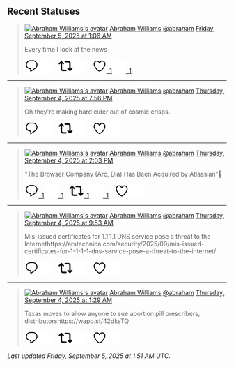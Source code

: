 ## Recent Statuses

> <a href="https://indieweb.social/@abraham"><img alt="Abraham Williams's avatar" src="https://cdn.masto.host/indiewebsocial/accounts/avatars/109/292/540/382/343/163/original/d00f2e03ce9c85b1.jpg" height="24" width="24" ></a> [Abraham Williams](https://indieweb.social/@abraham) [@abraham](https://indieweb.social/@abraham) [Friday, September 5, 2025 at 1:06 AM](https://indieweb.social/@abraham/115149007436333345)
>
> Every time I look at the news
>
> [![Reply](./images/reply_light.svg#gh-light-mode-only "Reply")](https://indieweb.social/@abraham/115149007436333345#gh-light-mode-only)[![Reply](./images/reply.svg#gh-dark-mode-only "Reply")](https://indieweb.social/@abraham/115149007436333345#gh-dark-mode-only)&emsp;[![Boost](./images/retweet_light.svg#gh-light-mode-only "Boost")](https://indieweb.social/@abraham/115149007436333345#gh-light-mode-only)[![Boost](./images/retweet.svg#gh-dark-mode-only "Boost")](https://indieweb.social/@abraham/115149007436333345#gh-dark-mode-only)&emsp;[![Favorite](./images/like_light.svg#gh-light-mode-only "Favorite")&ensp;1](https://indieweb.social/@abraham/115149007436333345#gh-light-mode-only)[![Favorite](./images/like.svg#gh-dark-mode-only "Favorite")&ensp;1](https://indieweb.social/@abraham/115149007436333345#gh-dark-mode-only)


---

> <a href="https://indieweb.social/@abraham"><img alt="Abraham Williams's avatar" src="https://cdn.masto.host/indiewebsocial/accounts/avatars/109/292/540/382/343/163/original/d00f2e03ce9c85b1.jpg" height="24" width="24" ></a> [Abraham Williams](https://indieweb.social/@abraham) [@abraham](https://indieweb.social/@abraham) [Thursday, September 4, 2025 at 7:56 PM](https://indieweb.social/@abraham/115147785023590893)
>
> Oh they&#39;re making hard cider out of cosmic crisps.
>
> [![Reply](./images/reply_light.svg#gh-light-mode-only "Reply")](https://indieweb.social/@abraham/115147785023590893#gh-light-mode-only)[![Reply](./images/reply.svg#gh-dark-mode-only "Reply")](https://indieweb.social/@abraham/115147785023590893#gh-dark-mode-only)&emsp;[![Boost](./images/retweet_light.svg#gh-light-mode-only "Boost")](https://indieweb.social/@abraham/115147785023590893#gh-light-mode-only)[![Boost](./images/retweet.svg#gh-dark-mode-only "Boost")](https://indieweb.social/@abraham/115147785023590893#gh-dark-mode-only)&emsp;[![Favorite](./images/like_light.svg#gh-light-mode-only "Favorite")](https://indieweb.social/@abraham/115147785023590893#gh-light-mode-only)[![Favorite](./images/like.svg#gh-dark-mode-only "Favorite")](https://indieweb.social/@abraham/115147785023590893#gh-dark-mode-only)


---

> <a href="https://indieweb.social/@abraham"><img alt="Abraham Williams's avatar" src="https://cdn.masto.host/indiewebsocial/accounts/avatars/109/292/540/382/343/163/original/d00f2e03ce9c85b1.jpg" height="24" width="24" ></a> [Abraham Williams](https://indieweb.social/@abraham) [@abraham](https://indieweb.social/@abraham) [Thursday, September 4, 2025 at 2:03 PM](https://indieweb.social/@abraham/115146399411480632)
>
> &quot;The Browser Company (Arc, Dia) Has Been Acquired by Atlassian&quot;🤣
>
> [![Reply](./images/reply_light.svg#gh-light-mode-only "Reply")&ensp;1](https://indieweb.social/@abraham/115146399411480632#gh-light-mode-only)[![Reply](./images/reply.svg#gh-dark-mode-only "Reply")&ensp;1](https://indieweb.social/@abraham/115146399411480632#gh-dark-mode-only)&emsp;[![Boost](./images/retweet_light.svg#gh-light-mode-only "Boost")&ensp;1](https://indieweb.social/@abraham/115146399411480632#gh-light-mode-only)[![Boost](./images/retweet.svg#gh-dark-mode-only "Boost")&ensp;1](https://indieweb.social/@abraham/115146399411480632#gh-dark-mode-only)&emsp;[![Favorite](./images/like_light.svg#gh-light-mode-only "Favorite")](https://indieweb.social/@abraham/115146399411480632#gh-light-mode-only)[![Favorite](./images/like.svg#gh-dark-mode-only "Favorite")](https://indieweb.social/@abraham/115146399411480632#gh-dark-mode-only)


---

> <a href="https://indieweb.social/@abraham"><img alt="Abraham Williams's avatar" src="https://cdn.masto.host/indiewebsocial/accounts/avatars/109/292/540/382/343/163/original/d00f2e03ce9c85b1.jpg" height="24" width="24" ></a> [Abraham Williams](https://indieweb.social/@abraham) [@abraham](https://indieweb.social/@abraham) [Thursday, September 4, 2025 at 9:53 AM](https://indieweb.social/@abraham/115145415652977371)
>
> Mis-issued certificates for 1.1.1.1 DNS service pose a threat to the Internethttps://arstechnica.com/security/2025/09/mis-issued-certificates-for-1-1-1-1-dns-service-pose-a-threat-to-the-internet/
>
> [![Reply](./images/reply_light.svg#gh-light-mode-only "Reply")](https://indieweb.social/@abraham/115145415652977371#gh-light-mode-only)[![Reply](./images/reply.svg#gh-dark-mode-only "Reply")](https://indieweb.social/@abraham/115145415652977371#gh-dark-mode-only)&emsp;[![Boost](./images/retweet_light.svg#gh-light-mode-only "Boost")](https://indieweb.social/@abraham/115145415652977371#gh-light-mode-only)[![Boost](./images/retweet.svg#gh-dark-mode-only "Boost")](https://indieweb.social/@abraham/115145415652977371#gh-dark-mode-only)&emsp;[![Favorite](./images/like_light.svg#gh-light-mode-only "Favorite")](https://indieweb.social/@abraham/115145415652977371#gh-light-mode-only)[![Favorite](./images/like.svg#gh-dark-mode-only "Favorite")](https://indieweb.social/@abraham/115145415652977371#gh-dark-mode-only)


---

> <a href="https://indieweb.social/@abraham"><img alt="Abraham Williams's avatar" src="https://cdn.masto.host/indiewebsocial/accounts/avatars/109/292/540/382/343/163/original/d00f2e03ce9c85b1.jpg" height="24" width="24" ></a> [Abraham Williams](https://indieweb.social/@abraham) [@abraham](https://indieweb.social/@abraham) [Thursday, September 4, 2025 at 1:29 AM](https://indieweb.social/@abraham/115143432968662346)
>
> Texas moves to allow anyone to sue abortion pill prescribers, distributorshttps://wapo.st/42dksTQ
>
> [![Reply](./images/reply_light.svg#gh-light-mode-only "Reply")](https://indieweb.social/@abraham/115143432968662346#gh-light-mode-only)[![Reply](./images/reply.svg#gh-dark-mode-only "Reply")](https://indieweb.social/@abraham/115143432968662346#gh-dark-mode-only)&emsp;[![Boost](./images/retweet_light.svg#gh-light-mode-only "Boost")](https://indieweb.social/@abraham/115143432968662346#gh-light-mode-only)[![Boost](./images/retweet.svg#gh-dark-mode-only "Boost")](https://indieweb.social/@abraham/115143432968662346#gh-dark-mode-only)&emsp;[![Favorite](./images/like_light.svg#gh-light-mode-only "Favorite")](https://indieweb.social/@abraham/115143432968662346#gh-light-mode-only)[![Favorite](./images/like.svg#gh-dark-mode-only "Favorite")](https://indieweb.social/@abraham/115143432968662346#gh-dark-mode-only)


_Last updated Friday, September 5, 2025 at 1:51 AM UTC._
